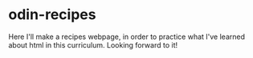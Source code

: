 # odin-recipes

Here I'll make a recipes webpage, in order to practice
what I've learned about html in this curriculum.
Looking forward to it!